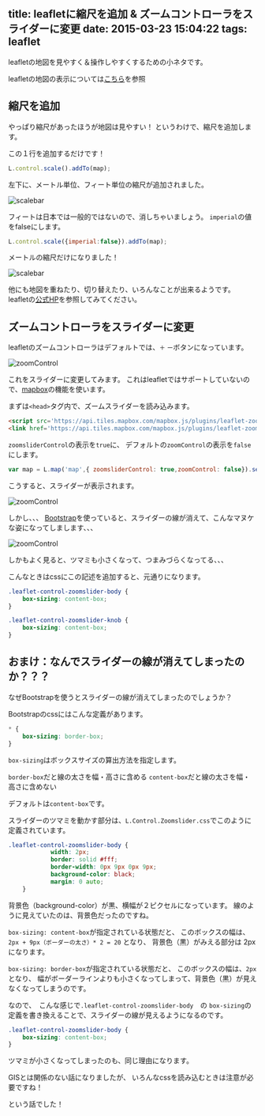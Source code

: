 title: leafletに縮尺を追加 & ズームコントローラをスライダーに変更
date: 2015-03-23 15:04:22
tags: leaflet
---

leafletの地図を見やすく＆操作しやすくするための小ネタです。

<!-- more -->

leafletの地図の表示については[こちら](http://www.jurigis.me/2015/03/22/output-geojson-using-the-leaflet/)を参照

## 縮尺を追加

やっぱり縮尺があったほうが地図は見やすい！
というわけで、縮尺を追加します。

この１行を追加するだけです！

```javascript
L.control.scale().addTo(map);
```
左下に、メートル単位、フィート単位の縮尺が追加されました。

![scalebar](leaflet_1.png)

フィートは日本では一般的ではないので、消しちゃいましょう。
`imperial`の値をfalseにします。

```javascript
L.control.scale({imperial:false}).addTo(map);
```

メートルの縮尺だけになりました！

![scalebar](leaflet_2.png)

他にも地図を重ねたり、切り替えたり、いろんなことが出来るようです。
leafletの[公式HP](http://leafletjs.com/reference.html)を参照してみてください。

## ズームコントローラをスライダーに変更

leafletのズームコントローラはデフォルトでは、`＋` `ー`ボタンになっています。

![zoomControl](leaflet_3.png)

これをスライダーに変更してみます。
これはleafletではサポートしていないので、[mapbox](https://www.mapbox.com/)の機能を使います。

まずは`<head>`タグ内で、ズームスライダーを読み込みます。

```html
<script src='https://api.tiles.mapbox.com/mapbox.js/plugins/leaflet-zoomslider/v0.7.0/L.Control.Zoomslider.js'></script>
<link href='https://api.tiles.mapbox.com/mapbox.js/plugins/leaflet-zoomslider/v0.7.0/L.Control.Zoomslider.css' rel='stylesheet' />
```
`zoomsliderControl`の表示を`true`に、
デフォルトの`zoomControl`の表示を`false`にします。

```javascript
var map = L.map('map',{ zoomsliderControl: true,zoomControl: false}).setView([35.65863174　, 139.74542422], 14);
```

こうすると、スライダーが表示されます。

![zoomControl](leaflet_4.png)

しかし、、、
[Bootstrap](http://getbootstrap.com/)を使っていると、スライダーの線が消えて、こんなマヌケな姿になってしまします、、、

![zoomControl](leaflet_5.png)

しかもよく見ると、ツマミも小さくなって、つまみづらくなってる、、、

こんなときはcssにこの記述を追加すると、元通りになります。

```css
.leaflet-control-zoomslider-body {
    box-sizing: content-box;
}

.leaflet-control-zoomslider-knob {
    box-sizing: content-box;
}
```

## おまけ：なんでスライダーの線が消えてしまったのか？？？

なぜBootstrapを使うとスライダーの線が消えてしまったのでしょうか？

Bootstrapのcssにはこんな定義があります。

```css
* {
    box-sizing: border-box;
}
```

`box-sizing`はボックスサイズの算出方法を指定します。

`border-box`だと線の太さを幅・高さに含める
`content-box`だと線の太さを幅・高さに含めない

デフォルトは`content-box`です。

スライダーのツマミを動かす部分は、`L.Control.Zoomslider.css`でこのように定義されています。

```css
.leaflet-control-zoomslider-body {
	        width: 2px;
	        border: solid #fff;
	        border-width: 0px 9px 0px 9px;
	        background-color: black;
	        margin: 0 auto;
	}
```

背景色（background-color）が黒、横幅が２ピクセルになっています。
線のように見えていたのは、背景色だったのですね。

`box-sizing: content-box`が指定されている状態だと、
このボックスの幅は、` 2px + 9px（ボーダーの太さ）* 2 = 20 ` となり、
背景色（黒）がみえる部分は 2px になります。

`box-sizing: border-box`が指定されている状態だと、
このボックスの幅は、`2px` となり、
幅がボーダーラインよりも小さくなってしまって、背景色（黒）が見えなくなってしまうのです。

なので、　こんな感じで`.leaflet-control-zoomslider-body`　の
`box-sizing`の定義を書き換えることで、スライダーの線が見えるようになるのです。

```css
.leaflet-control-zoomslider-body {
    box-sizing: content-box;
}
```

ツマミが小さくなってしまったのも、同じ理由になります。

GISとは関係のない話になりましたが、
いろんなcssを読み込むときは注意が必要ですね！

という話でした！



